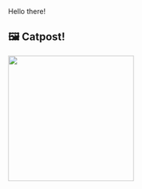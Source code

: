 Hello there!



## 🖼️ Catpost!

<sub>
    <img src="https://cdn2.thecatapi.com/images/MTgxOTc5MQ.jpg" height="256">
</sub>

